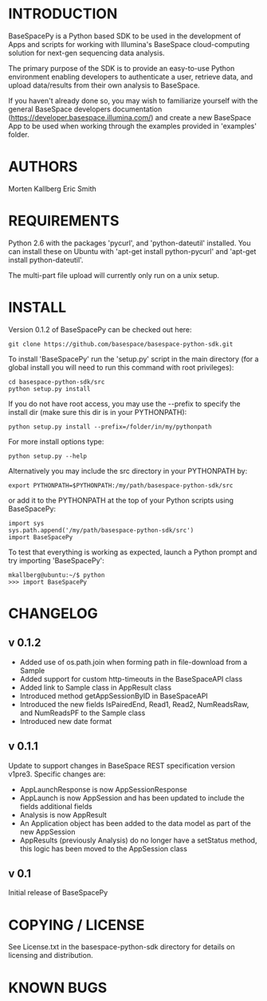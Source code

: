 INTRODUCTION	
=========================================

BaseSpacePy is a Python based SDK to be used in the development of Apps and scripts for working with Illumina's BaseSpace cloud-computing solution for next-gen sequencing data analysis. 

The primary purpose of the SDK is to provide an easy-to-use Python environment enabling developers to authenticate a user, retrieve data, and upload data/results from their own analysis to BaseSpace.

If you haven't already done so, you may wish to familiarize yourself with the general BaseSpace developers documentation (https://developer.basespace.illumina.com/) and create a new BaseSpace App to be used when working through the examples provided in 'examples' folder.


AUTHORS
=========================================

Morten Kallberg
Eric Smith


REQUIREMENTS
=========================================

Python 2.6 with the packages 'pycurl', and 'python-dateutil' installed. You can install these on Ubuntu with 'apt-get install python-pycurl' and 'apt-get install python-dateutil'.

The multi-part file upload will currently only run on a unix setup.


INSTALL
=========================================

Version 0.1.2 of BaseSpacePy can be checked out here:

	git clone https://github.com/basespace/basespace-python-sdk.git

To install 'BaseSpacePy' run the 'setup.py' script in the main directory (for a global install you will need to run this command with root privileges):

	cd basespace-python-sdk/src
	python setup.py install

If you do not have root access, you may use the --prefix to specify the install dir (make sure this dir is in your PYTHONPATH):

	python setup.py install --prefix=/folder/in/my/pythonpath

For more install options type: 

	python setup.py --help

Alternatively you may include the src directory in your PYTHONPATH by:

	export PYTHONPATH=$PYTHONPATH:/my/path/basespace-python-sdk/src

or add it to the PYTHONPATH at the top of your Python scripts using BaseSpacePy:

	import sys
	sys.path.append('/my/path/basespace-python-sdk/src')
	import BaseSpacePy

To test that everything is working as expected, launch a Python prompt and try importing 'BaseSpacePy': 

	mkallberg@ubuntu:~/$ python
	>>> import BaseSpacePy


CHANGELOG
=========================================

v 0.1.2
-----------------------------------------
- Added use of os.path.join when forming path in file-download from a Sample
- Added support for custom http-timeouts in the BaseSpaceAPI class
- Added link to Sample class in AppResult class
- Introduced method getAppSessionByID in BaseSpaceAPI
- Introduced the new fields IsPairedEnd, Read1, Read2, NumReadsRaw, and NumReadsPF to the Sample class
- Introduced new date format

v 0.1.1
-----------------------------------------
Update to support changes in BaseSpace REST specification version v1pre3. Specific changes are:
- AppLaunchResponse is now AppSessionResponse
- AppLaunch is now AppSession and has been updated to include the fields additional fields
- Analysis is now AppResult
- An Application object has been added to the data model as part of the new AppSession
- AppResults (previously Analysis) do no longer have a setStatus method, this logic has been moved to the AppSession class   


v 0.1
-----------------------------------------
 
Initial release of BaseSpacePy

COPYING / LICENSE
=========================================

See License.txt in the basespace-python-sdk directory for details on licensing and distribution.

KNOWN BUGS
=========================================
